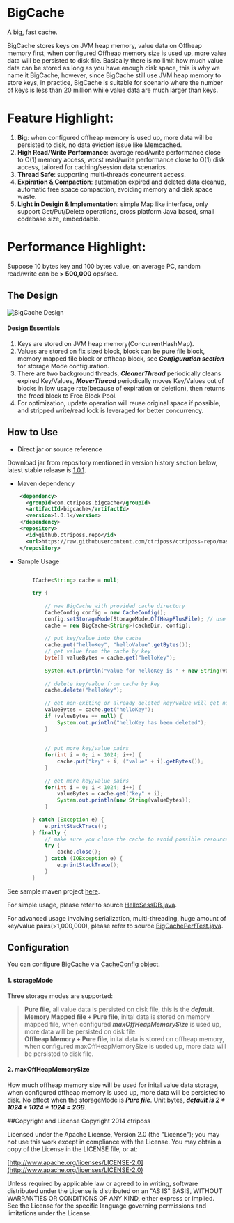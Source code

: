 # BigCache

A big, fast cache.

BigCache stores keys on JVM heap memory, value data on Offheap memory first, when configured Offheap memory size is used up, more value data will be persisted to disk file.
Basically there is no limit how much value data can be stored as long as you have enough disk space, this is why we name it BigCache, however, since BigCache still use JVM heap memory to store keys, in practice, BigCache is suitable for scenario where the number of keys is less than 20 million while value data are much larger than keys.

 
# Feature Highlight:
1. **Big**: when configured offheap memory is used up, more data will be persisted to disk, no data eviction issue like Memcached.
2. **High Read/Write Performance**: average read/write performance close to O(1) memory access, worst read/write performance close to O(1) disk access, tailored for caching/session data scenarios.
3. **Thread Safe**: supporting multi-threads concurrent access.
4. **Expiration & Compaction**: automation expired and deleted data cleanup, automatic free space compaction, avoiding memory and disk space waste.
5. **Light in Desigin & Implementation**: simple Map like interface, only support Get/Put/Delete operations, cross platform Java based, small codebase size, embeddable.

# Performance Highlight:
Suppose 10 bytes key and 100 bytes value, on average PC, random read/write can be **> 500,000** ops/sec.

## The Design
![BigCache Design](https://raw.githubusercontent.com/ctriposs/bigcache/master/doc/bigcache.png)
#### Design Essentials
1. Keys are stored on JVM heap memory(ConcurrentHashMap).
2. Values are stored on fix sized block, block can be pure file block, memory mapped file block or offheap block, see ***Configuration section*** for storage Mode configuration. 
3. There are two background threads, ***CleanerThread*** periodically cleans expired Key/Values, ***MoverThread*** periodically moves Key/Values out of blocks in low usage rate(because of expiration or deletion), then returns the freed block to Free Block Pool.
4. For optimization, update operation will reuse original space if possible, and stripped write/read lock is leveraged for better concurrency.


## How to Use

* Direct jar or source reference

Download jar from repository mentioned in version history section below, latest stable release is [1.0.1](https://github.com/ctriposs/ctriposs-repo/tree/master/repository/com/ctriposs/bigcache/bigcache/1.0.1).

* Maven dependency

```xml
    <dependency>
      <groupId>com.ctriposs.bigcache</groupId>
      <artifactId>bigcache</artifactId>
      <version>1.0.1</version>
    </dependency>
	<repository>
	  <id>github.ctriposs.repo</id>
	  <url>https://raw.githubusercontent.com/ctriposs/ctriposs-repo/master/repository/</url>
	</repository>
```

* Sample Usage

```java

    	ICache<String> cache = null;
    	
        try {
        	
        	// new BigCache with provided cache directory
        	CacheConfig config = new CacheConfig();
        	config.setStorageMode(StorageMode.OffHeapPlusFile); // use offheap memory + file mode
            cache = new BigCache<String>(cacheDir, config);
        	
	        // put key/value into the cache
	        cache.put("helloKey", "helloValue".getBytes());
	        // get value from the cache by key
	        byte[] valueBytes = cache.get("helloKey");
	        
	        System.out.println("value for helloKey is " + new String(valueBytes));
	        
	        // delete key/value from cache by key
	        cache.delete("helloKey");
	        
	        // get non-exiting or already deleted key/value will get null value
	        valueBytes = cache.get("helloKey");
	        if (valueBytes == null) {
	        	System.out.println("helloKey has been deleted");
	        }
	        
	        
	        // put more key/value pairs
	        for(int i = 0; i < 1024; i++) {
	        	cache.put("key" + i, ("value" + i).getBytes());
	        }
	        
	        // get more key/value pairs
	        for(int i = 0; i < 1024; i++) {
	        	valueBytes = cache.get("key" + i);
	        	System.out.println(new String(valueBytes));
	        }
	        
        } catch (Exception e) {
        	e.printStackTrace();
        } finally {
            // make sure you close the cache to avoid possible resource leaking.
            try {
    			cache.close();
    		} catch (IOException e) {
    			e.printStackTrace();
    		}
        }
```

See sample maven project [here](https://github.com/ctriposs/bigcache/tree/master/sample/hello). 

For simple usage, please refer to source [HelloSessDB.java](https://raw.githubusercontent.com/ctriposs/bigcache/master/sample/hello/src/main/java/com/ctriposs/bigcache/sample/HelloBigCache.java).

For advanced usage involving serialization, multi-threading, huge amount of key/value pairs(>1,000,000), please refer to source [BigCachePerfTest.java](https://raw.githubusercontent.com/ctriposs/bigcache/master/sample/hello/src/test/java/com/ctriposs/bigcache/sample/BigCachePerfTest.java).


## Configuration
You can configure BigCache via [CacheConfig](https://raw.githubusercontent.com/ctriposs/bigcache/master/src/main/java/com/ctriposs/bigcache/CacheConfig.java) object.

#### 1. storageMode 
Three storage modes are supported:
> **Pure file**, all value data is persisted on disk file, this is the ***default***.    
> **Memory Mapped file + Pure file**, inital data is stored on memory mapped file, when configured ***maxOffHeapMemorySize*** is used up, more data will be persisted on disk file.    
> **Offheap Memory + Pure file**, inital data is stored on offheap memory, when configured maxOffHeapMemorySize is usded up, more data will be persisted to disk file.       

#### 2. maxOffHeapMemorySize 
How much offheap memory size will be used for inital value data storage, when configured offheap memory is used up, more data will be persisted to disk. No effect when the storageMode is ***Pure file***. Unit:bytes, ***default is 2 * 1024 * 1024 * 1024 = 2GB***.

##Copyright and License
Copyright 2014 ctriposs

Licensed under the Apache License, Version 2.0 (the "License"); you may not use this work except in compliance with the License. You may obtain a copy of the License in the LICENSE file, or at:

[http://www.apache.org/licenses/LICENSE-2.0](http://www.apache.org/licenses/LICENSE-2.0)

Unless required by applicable law or agreed to in writing, software distributed under the License is distributed on an "AS IS" BASIS, WITHOUT WARRANTIES OR CONDITIONS OF ANY KIND, either express or implied. See the License for the specific language governing permissions and limitations under the License.


